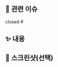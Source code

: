 ## 📌 관련 이슈
<!-- 관련있는 이슈 번호(#000)을 적어주세요.
  해당 pull request merge와 함께 이슈를 닫으려면
  closed #Issue_number를 적어주세요 -->
closed #

## ✨ 내용
<!-- 설명을 적어주세요 -->


## 📸 스크린샷(선택)
